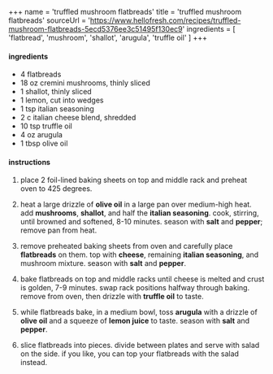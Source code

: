 +++
name = 'truffled mushroom flatbreads'
title = 'truffled mushroom flatbreads'
sourceUrl = 'https://www.hellofresh.com/recipes/truffled-mushroom-flatbreads-5ecd5376ee3c51495f130ec9'
ingredients = [
  'flatbread',
  'mushroom',
  'shallot',
  'arugula',
  'truffle oil'
]
+++

#### ingredients

- 4 flatbreads
- 18 oz cremini mushrooms, thinly sliced
- 1 shallot, thinly sliced
- 1 lemon, cut into wedges
- 1 tsp italian seasoning
- 2 c italian cheese blend, shredded
- 10 tsp truffle oil
- 4 oz arugula
- 1 tbsp olive oil

#### instructions

1. place 2 foil-lined baking sheets on top and middle rack and preheat oven to 425 degrees.

2. heat a large drizzle of **olive oil** in a large pan over medium-high heat. add **mushrooms**, **shallot**, and half the **italian seasoning**. cook, stirring, until browned and softened, 8-10 minutes. season with **salt** and **pepper**; remove pan from heat.

3. remove preheated baking sheets from oven and carefully place **flatbreads** on them. top with **cheese**, remaining **italian seasoning**, and mushroom mixture. season with **salt** and **pepper**.

4. bake flatbreads on top and middle racks until cheese is melted and crust is golden, 7-9 minutes. swap rack positions halfway through baking. remove from oven, then drizzle with **truffle oil** to taste.

5. while flatbreads bake, in a medium bowl, toss **arugula** with a drizzle of **olive oil** and a squeeze of **lemon juice** to taste. season with **salt** and **pepper**.

6. slice flatbreads into pieces. divide between plates and serve with salad on the side. if you like, you can top your flatbreads with the salad instead.